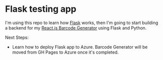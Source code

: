 # Flask testing app

I'm using this repo to learn how [Flask](https://flask.palletsprojects.com/en/2.2.x/) works, then I'm going to start building a backend for my [React.js Barcode Generator](https://github.com/jroller33/Barcode-Generator) using Flask and Python.

Next Steps:
- Learn how to deploy Flask app to Azure. Barcode Generator will be moved from GH Pages to Azure once it's completed.